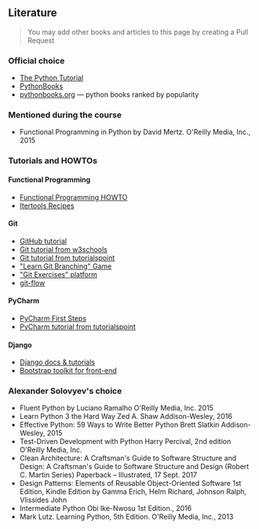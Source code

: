 ## Literature

> You may add other books and articles to this page by creating a Pull Request

### Official choice
- [The Python Tutorial](https://docs.python.org/3/tutorial/index.html)
- [PythonBooks](https://wiki.python.org/moin/PythonBooks)
- [pythonbooks.org](https://pythonbooks.org) — python books ranked by popularity


### Mentioned during the course
- Functional Programming in Python by David Mertz. O'Reilly Media, Inc., 2015


### Tutorials and HOWTOs

#### Functional Programming
- [Functional Programming HOWTO](https://docs.python.org/3/howto/functional.html)
- [Itertools Recipes](https://docs.python.org/3/library/itertools.html#itertools-recipes)

#### Git
- [GitHub tutorial](https://docs.github.com/en/get-started/quickstart/hello-world)
- [Git tutorial from w3schools](https://www.w3schools.com/git/)
- [Git tutorial from tutorialspoint](https://www.tutorialspoint.com/git/index.htm)
- ["Learn Git Branching" Game](https://learngitbranching.js.org/)
- ["Git Exercises" platform](https://gitexercises.fracz.com)
- [git-flow](https://danielkummer.github.io/git-flow-cheatsheet/)

#### PyCharm
- [PyCharm First Steps](https://www.jetbrains.com/help/pycharm/creating-and-running-your-first-python-project.html)
- [PyCharm tutorial from tutorialspoint](https://www.tutorialspoint.com/pycharm/index.htm)

#### Django
- [Django docs & tutorials](https://docs.djangoproject.com/en/4.0/)
- [Bootstrap toolkit for front-end](https://getbootstrap.com/)

### Alexander Solovyev's choice
- Fluent Python by Luciano Ramalho O'Reilly Media, Inc. 2015
- Learn Python 3 the Hard Way Zed A. Shaw Addison-Wesley, 2016
- Effective Python: 59 Ways to Write Better Python Brett Slatkin Addison-Wesley, 2015
- Test-Driven Development with Python Harry Percival, 2nd edition O'Reilly Media, Inc.
- Clean Architecture: A Craftsman's Guide to Software Structure and Design: A Craftsman's Guide to Software Structure and Design (Robert C. Martin Series) Paperback – Illustrated, 17 Sept. 2017
- Design Patterns: Elements of Reusable Object-Oriented Software 1st Edition, Kindle Edition by Gamma Erich, Helm Richard, Johnson Ralph, Vlissides John
- Intermediate Python Obi Ike-Nwosu 1st Edition., 2016
- Mark Lutz. Learning Python, 5th Edition. O'Reilly Media, Inc., 2013
